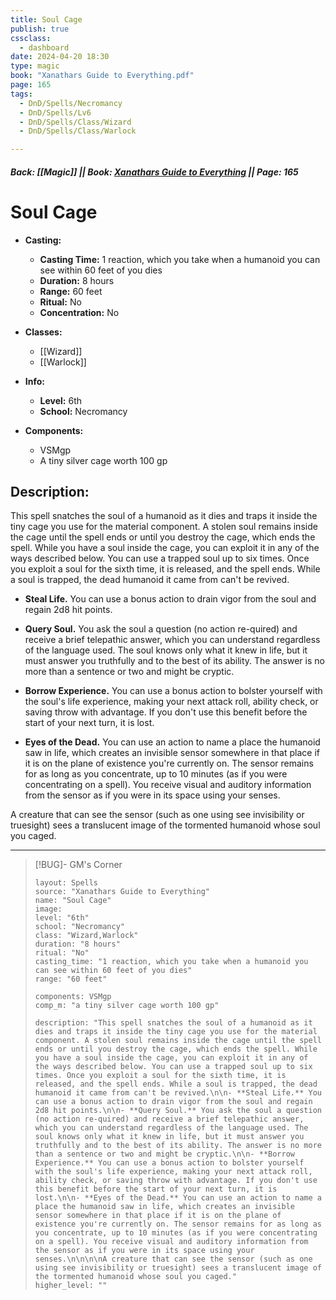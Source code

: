 ```yaml
---
title: Soul Cage
publish: true
cssclass:
  - dashboard
date: 2024-04-20 18:30
type: magic
book: "Xanathars Guide to Everything.pdf"
page: 165
tags:
  - DnD/Spells/Necromancy
  - DnD/Spells/Lv6
  - DnD/Spells/Class/Wizard
  - DnD/Spells/Class/Warlock

---
```


##### Back: [[Magic]] || Book: [Xanathars Guide to Everything](https://drive.google.com/drive/folders/1O5bhpYizcIT5xxAoLOuzCRht_PVS7VSG?usp=sharing) || Page: 165

# Soul Cage

- **Casting:**
    - **Casting Time:** 1 reaction, which you take when a humanoid you can see within 60 feet of you dies
    - **Duration:** 8 hours
    - **Range:** 60 feet
    - **Ritual:** No
    - **Concentration:** No
- **Classes:**
    - [[Wizard]]
    - [[Warlock]]

- **Info:**
    - **Level:** 6th
    - **School:** Necromancy
- **Components:**
    - VSMgp
    - A tiny silver cage worth 100 gp

## Description:
This spell snatches the soul of a humanoid as it dies and traps it inside the tiny cage you use for the material component. A stolen soul remains inside the cage until the spell ends or until you destroy the cage, which ends the spell. While you have a soul inside the cage, you can exploit it in any of the ways described below. You can use a trapped soul up to six times. Once you exploit a soul for the sixth time, it is released, and the spell ends. While a soul is trapped, the dead humanoid it came from can't be revived.

- **Steal Life.** You can use a bonus action to drain vigor from the soul and regain 2d8 hit points.

- **Query Soul.** You ask the soul a question (no action re-quired) and receive a brief telepathic answer, which you can understand regardless of the language used. The soul knows only what it knew in life, but it must answer you truthfully and to the best of its ability. The answer is no more than a sentence or two and might be cryptic.

- **Borrow Experience.** You can use a bonus action to bolster yourself with the soul's life experience, making your next attack roll, ability check, or saving throw with advantage. If you don't use this benefit before the start of your next turn, it is lost.

- **Eyes of the Dead.** You can use an action to name a place the humanoid saw in life, which creates an invisible sensor somewhere in that place if it is on the plane of existence you're currently on. The sensor remains for as long as you concentrate, up to 10 minutes (as if you were concentrating on a spell). You receive visual and auditory information from the sensor as if you were in its space using your senses.



A creature that can see the sensor (such as one using see invisibility or truesight) sees a translucent image of the tormented humanoid whose soul you caged.



---

> [!BUG]- GM's Corner
>
> ```statblock
> layout: Spells
> source: "Xanathars Guide to Everything"
> name: "Soul Cage"
> image: 
> level: "6th"
> school: "Necromancy"
> class: "Wizard,Warlock"
> duration: "8 hours"
> ritual: "No"
> casting_time: "1 reaction, which you take when a humanoid you can see within 60 feet of you dies"
> range: "60 feet"
>
> components: VSMgp
> comp_m: "a tiny silver cage worth 100 gp"
>
> description: "This spell snatches the soul of a humanoid as it dies and traps it inside the tiny cage you use for the material component. A stolen soul remains inside the cage until the spell ends or until you destroy the cage, which ends the spell. While you have a soul inside the cage, you can exploit it in any of the ways described below. You can use a trapped soul up to six times. Once you exploit a soul for the sixth time, it is released, and the spell ends. While a soul is trapped, the dead humanoid it came from can't be revived.\n\n- **Steal Life.** You can use a bonus action to drain vigor from the soul and regain 2d8 hit points.\n\n- **Query Soul.** You ask the soul a question (no action re-quired) and receive a brief telepathic answer, which you can understand regardless of the language used. The soul knows only what it knew in life, but it must answer you truthfully and to the best of its ability. The answer is no more than a sentence or two and might be cryptic.\n\n- **Borrow Experience.** You can use a bonus action to bolster yourself with the soul's life experience, making your next attack roll, ability check, or saving throw with advantage. If you don't use this benefit before the start of your next turn, it is lost.\n\n- **Eyes of the Dead.** You can use an action to name a place the humanoid saw in life, which creates an invisible sensor somewhere in that place if it is on the plane of existence you're currently on. The sensor remains for as long as you concentrate, up to 10 minutes (as if you were concentrating on a spell). You receive visual and auditory information from the sensor as if you were in its space using your senses.\n\n\n\nA creature that can see the sensor (such as one using see invisibility or truesight) sees a translucent image of the tormented humanoid whose soul you caged."
> higher_level: ""
> ```
